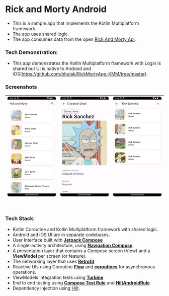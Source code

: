 # Rick and Morty Android
*  This is a sample app that implements the Kotlin Multiplatform framework. 
*  The app uses shared logic. 
*  The app consumes data from the open [Rick And Morty Api](https://rickandmortyapi.com/).

### Tech Demonstration:
*  This app demonstrates the Kotlin Multiplatform framework with Login is shared but UI is native to Android and iOS(https://github.com/bhojak/RickMortyApp-KMM/tree/master).

### Screenshots   


| <img width="240" src="./screenshots/characters_list.png" /> | <img width="240" src="./screenshots/character_detail.png" /> | <img width="240" src="./screenshots/characters_search.png" /> |
|-------------------------------------------------------------|--------------------------------------------------------------|---------------------------------------------------------------|

<br/>

### Tech Stack:

*   Kotlin Coroutine and Kotlin Multiplatform framework with shared logic.
*   Android and iOS UI are in separate codebases.
*   User Interface built with **[Jetpack Compose](https://developer.android.com/jetpack/compose)**
*   A single-activity architecture, using **[Navigation Compose](https://developer.android.com/jetpack/compose/navigation)**.
*   A presentation layer that contains a Compose screen (View) and a **ViewModel** per screen (or feature).
*   The networking layer that uses **[Retrofit](https://square.github.io/retrofit/)**
*   Reactive UIs using Coroutine **[Flow](https://developer.android.com/kotlin/flow)** and **[coroutines](https://kotlinlang.org/docs/coroutines-overview.html)** for asynchronous operations.
*   ViewModels integration tests using **[Turbine](https://github.com/cashapp/turbine)**
*   End to end testing using **[Compose Test Rule](https://developer.android.com/reference/kotlin/androidx/compose/ui/test/junit4/ComposeTestRule)** and **[HiltAndroidRule](https://dagger.dev/api/latest/dagger/hilt/android/testing/HiltAndroidRule.html)**
*   Dependency injection using [Hilt](https://developer.android.com/training/dependency-injection/hilt-android).





